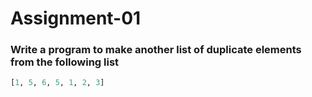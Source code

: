 # Assignment-01


### Write a program to make another list of duplicate elements from the following list
```python
[1, 5, 6, 5, 1, 2, 3]
```